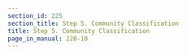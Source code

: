 ```yaml
---
section_id: 225
section_title: Step 5. Community Classification
title: Step 5. Community Classification
page_in_manual: 220-10
---
```

